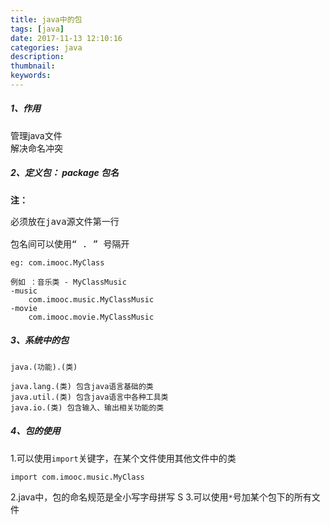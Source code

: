 ```yaml
---
title: java中的包
tags: [java]
date: 2017-11-13 12:10:16
categories: java
description:
thumbnail:
keywords:
---
```

##### 1、作用
管理java文件  
解决命名冲突
##### 2、定义包： package 包名

**注：**    <pre>必须放在java源文件第一行    
            包名间可以使用“ . ” 号隔开  </pre>
    `eg: com.imooc.MyClass`  
```
例如 ：音乐类 - MyClassMusic  
-music  
    com.imooc.music.MyClassMusic
-movie
    com.imooc.movie.MyClassMusic
```
<!-- more -->
##### 3、系统中的包
`java.(功能).(类)`  
```
java.lang.(类) 包含java语言基础的类  
java.util.(类) 包含java语言中各种工具类  
java.io.(类) 包含输入、输出相关功能的类
```
##### 4、包的使用
1.可以使用`import`关键字，在某个文件使用其他文件中的类
 ```
 import com.imooc.music.MyClass
 ```
2.java中，包的命名规范是全小写字母拼写  S
3.可以使用`*`号加某个包下的所有文件